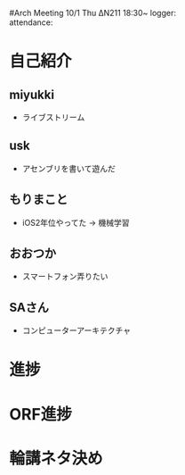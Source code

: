 #Arch Meeting 10/1 Thu ΔN211 18:30~
logger:  
attendance: 

# 自己紹介
## miyukki
* ライブストリーム

## usk
* アセンブリを書いて遊んだ

## もりまこと
* iOS2年位やってた -> 機械学習

## おおつか
* スマートフォン弄りたい

## SAさん
* コンピューターアーキテクチャ

# 進捗

# ORF進捗

# 輪講ネタ決め

